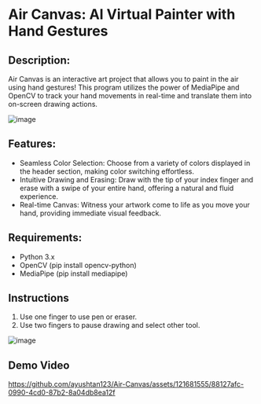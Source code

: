 # Air Canvas: AI Virtual Painter with Hand Gestures

## Description:
Air Canvas is an interactive art project that allows you to paint in the air using hand gestures! This program utilizes the power of MediaPipe and OpenCV to track your hand movements in real-time and translate them into on-screen drawing actions.

![image](https://github.com/ayushtan123/Air-Canvas/assets/121681555/6714e1fe-b7be-4b34-935e-3d32288eb03d)

## Features:

- Seamless Color Selection: Choose from a variety of colors displayed in the header section, making color switching effortless.
- Intuitive Drawing and Erasing: Draw with the tip of your index finger and erase with a swipe of your entire hand, offering a natural and fluid experience.
- Real-time Canvas: Witness your artwork come to life as you move your hand, providing immediate visual feedback.

## Requirements:

- Python 3.x
- OpenCV (pip install opencv-python)
- MediaPipe (pip install mediapipe)

## Instructions
1. Use one finger to use pen or eraser.
2. Use two fingers to pause drawing and select other tool.

![image](https://github.com/ayushtan123/Air-Canvas/assets/121681555/22a7d6c3-5878-4df9-b7fc-7f7f8d5c2f73)

## Demo Video
https://github.com/ayushtan123/Air-Canvas/assets/121681555/88127afc-0990-4cd0-87b2-8a04db8ea12f


